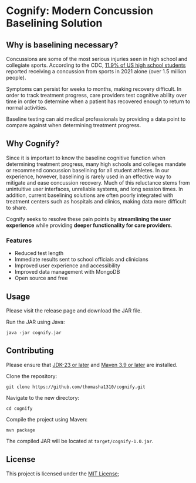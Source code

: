 # Cognify: Modern Concussion Baselining Solution

## Why is baselining necessary?

Concussions are some of the most serious injuries seen in high school and collegiate sports. According to the CDC, [11.9% of US high school students](https://www.statista.com/statistics/1448795/us-high-school-students-who-had-a-sports-related-concussion/) reported receiving a concussion from sports in 2021 alone (over 1.5 million people).

Symptoms can persist for weeks to months, making recovery difficult. In order to track treatment progress, care providers test cognitive ability over time in order to determine when a patient has recovered enough to return to normal activities.

Baseline testing can aid medical professionals by providing a data point to compare against when determining treatment progress.

## Why Cognify?

Since it is important to know the baseline cognitive function when determining treatment progress, many high schools and colleges mandate or recommend concussion baselining for all student athletes. In our experience, however, baselining is rarely used in an effective way to mitigate and ease concussion recovery. Much of this reluctance stems from unintuitive user interfaces, unreliable systems, and long session times. In addition, current baselining solutions are often poorly integrated with treatment centers such as hospitals and clinics, making data more difficult to share.

Cognify seeks to resolve these pain points by **streamlining the user experience** while providing **deeper functionality for care providers**.

### Features

- Reduced test length
- Immediate results sent to school officials and clinicians
- Improved user experience and accessibility
- Improved data management with MongoDB
- Open source and free

## Usage

Please visit the release page and download the JAR file.

Run the JAR using Java:

```
java -jar cognify.jar
```

## Contributing

Please ensure that [JDK-23 or later](https://www.oracle.com/java/technologies/downloads/) and [Maven 3.9 or later](https://maven.apache.org/download.cgi) are installed.

Clone the repository:

```
git clone https://github.com/thomasha1310/cognify.git
```

Navigate to the new directory:

```
cd cognify
```

Compile the project using Maven:

```
mvn package
```

The compiled JAR will be located at `target/cognify-1.0.jar`.

## License

This project is licensed under the [MIT License](LICENSE);
